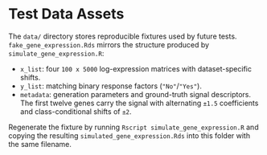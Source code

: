 # Test Data Assets

The `data/` directory stores reproducible fixtures used by future tests.
`fake_gene_expression.Rds` mirrors the structure produced by `simulate_gene_expression.R`:
- `x_list`: four `100 x 5000` log-expression matrices with dataset-specific shifts.
- `y_list`: matching binary response factors (`"No"`/`"Yes"`).
- `metadata`: generation parameters and ground-truth signal descriptors. The
  first twelve genes carry the signal with alternating `±1.5` coefficients and
  class-conditional shifts of `±2`.

Regenerate the fixture by running `Rscript simulate_gene_expression.R` and copying the
resulting `simulated_gene_expression.Rds` into this folder with the same filename.
